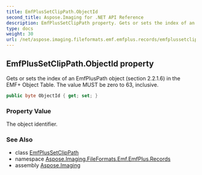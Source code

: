 ```yaml
---
title: EmfPlusSetClipPath.ObjectId
second_title: Aspose.Imaging for .NET API Reference
description: EmfPlusSetClipPath property. Gets or sets the index of an EmfPlusPath object section 2.2.1.6 in the EMF Object Table. The value MUST be zero to 63 inclusive
type: docs
weight: 30
url: /net/aspose.imaging.fileformats.emf.emfplus.records/emfplussetclippath/objectid/
---
```

## EmfPlusSetClipPath.ObjectId property

Gets or sets the index of an EmfPlusPath object (section 2.2.1.6) in the EMF+ Object Table. The value MUST be zero to 63, inclusive.

```csharp
public byte ObjectId { get; set; }
```

### Property Value

The object identifier.

### See Also

* class [EmfPlusSetClipPath](../)
* namespace [Aspose.Imaging.FileFormats.Emf.EmfPlus.Records](../../emfplussetclippath/)
* assembly [Aspose.Imaging](../../../)


